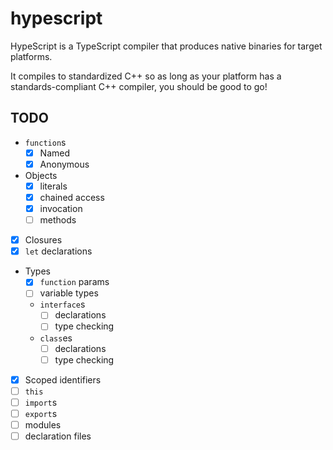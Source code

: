# hypescript

HypeScript is a TypeScript compiler that produces native binaries for target platforms.

It compiles to standardized C++ so as long as your platform has a standards-compliant C++ compiler, you should be good to go!

## TODO

- `function`s
    - [x] Named
    - [x] Anonymous
- Objects
    - [x] literals
    - [x] chained access
    - [x] invocation
    - [ ] methods
- [x] Closures
- [x] `let` declarations
- Types
    - [x] `function` params
    - [ ] variable types
    - `interface`s
        - [ ] declarations
        - [ ] type checking
    - `class`es
        - [ ] declarations
        - [ ] type checking
- [x] Scoped identifiers
- [ ] `this`
- [ ] `import`s
- [ ] `export`s
- [ ] modules
- [ ] declaration files